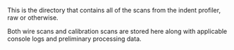 This is the directory that contains all of the scans from the indent profiler,
raw or otherwise.

Both wire scans and calibration scans are stored here along with applicable
console logs and preliminary processing data. 
